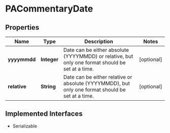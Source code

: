 

# PACommentaryDate


## Properties

Name | Type | Description | Notes
------------ | ------------- | ------------- | -------------
**yyyymmdd** | **Integer** | Date can be either absolute (YYYYMMDD) or relative, but only one format should be set at a time. |  [optional]
**relative** | **String** | Date can be either relative or absolute (YYYYMMDD), but only one format should be set at a time. |  [optional]


## Implemented Interfaces

* Serializable


